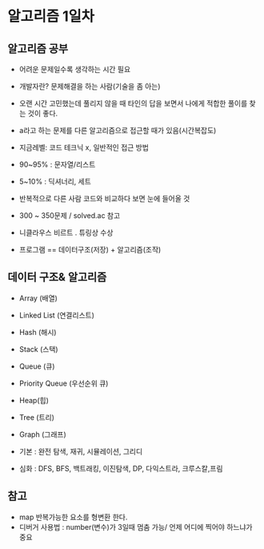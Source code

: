 # 알고리즘 1일차

## 알고리즘 공부

- 어려운 문제일수록 생각하는 시간 필요
- 개발자란? 문제해결을 하는 사람(기술을 좀 아는)
- 오랜 시간 고민했는데 풀리지 않을 때 타인의 답을 보면서 나에게 적합한 풀이를 찾는 것이 좋다.

- a라고 하는 문제를 다른 알고리즘으로 접근할 때가 있음(시간복잡도)
- 지금레벨: 코드 테크닉 x, 일반적인 접근 방법
- 90~95% : 문자열/리스트
- 5~10% : 딕셔너리, 세트

- 반복적으로 다른 사람 코드와 비교하다 보면 눈에 들어올 것

- 300 ~ 350문제 / solved.ac 참고

- 니클라우스 비르트 . 튜링상 수상
- 프로그램 == 데이터구조(저장) + 알고리즘(조작)

## 데이터 구조& 알고리즘

- Array (배열)
- Linked List (연결리스트)
- Hash (해시)
- Stack (스택)
- Queue (큐)
- Priority Queue (우선순위 큐)
- Heap(힙)
- Tree (트리)
- Graph (그래프)

- 기본 : 완전 탐색, 재귀, 시뮬레이션, 그리디
- 심화 : DFS, BFS, 백트래킹, 이진탐색, DP, 다익스트라, 크루스칼,프림

## 참고

- map 반복가능한 요소를 형변환 한다.
- 디버거 사용법 : number(변수)가 3일때 멈춤 가능/ 언제 어디에 찍어야 하느냐가 중요
